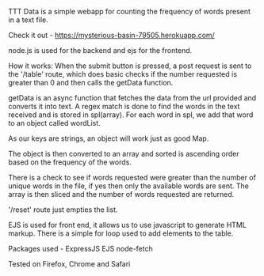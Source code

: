 
TTT Data is a simple webapp for counting the frequency of words present in a text file.

Check it out - https://mysterious-basin-79505.herokuapp.com/

node.js is used for the backend and ejs for the frontend.


How it works:
When the submit button is pressed, a post request is sent to the '/table' route, which does basic checks if the number requested is greater than 0 and then calls the getData function.

getData is an async function that fetches the data from the url provided and converts it into text. A regex match is done to find the words in the text received and is stored in spl(array). For each word in spl, we add that word to an object called wordList.

As our keys are strings, an object will work just as good Map.

The object is then converted to an array and sorted is ascending order based on the frequency of the words.

There is a check to see if words requested were greater than the number of unique words in the file, if yes then only the available words are sent.
The array is then sliced and the number of words requested are returned.

'/reset' route just empties the list.


EJS is used for front end, it allows us to use javascript to generate HTML markup.
There is a simple for loop used to add elements to the table.


Packages used -
ExpressJS
EJS
node-fetch

Tested on Firefox, Chrome and Safari
